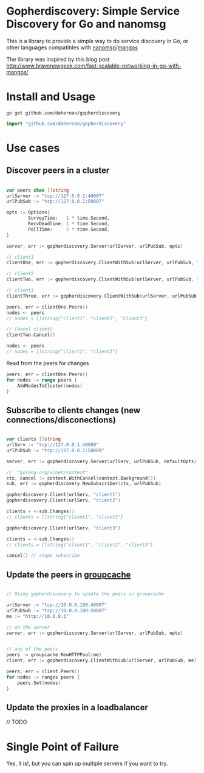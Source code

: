 # Gopherdiscovery: Simple Service Discovery for Go and nanomsg

This is a library to provide a simple way to do service discovery in Go, or other languages compatibles with [nanomsg](http://nanomsg.org/)/[mangos](https://github.com/gdamore/mangos)

The library was inspired by this blog post http://www.bravenewgeek.com/fast-scalable-networking-in-go-with-mangos/

# Install and Usage

```
go get github.com/dahernan/gopherdiscovery
```

```go
import "github.com/dahernan/gopherdiscovery"
```


# Use cases

## Discover peers in a cluster

```go
	
var peers chan []string	
urlServer := "tcp://127.0.0.1:40007"
urlPubSub := "tcp://127.0.0.1:50007"

opts := Options{
		SurveyTime:   1 * time.Second,
		RecvDeadline: 1 * time.Second,
		PollTime:     2 * time.Second,
}

server, err := gopherdiscovery.Server(urlServer, urlPubSub, opts)

// client1
clientOne, err := gopherdiscovery.ClientWithSub(urlServer, urlPubSub, "client1")

// client2
clientTwo, err := gopherdiscovery.ClientWithSub(urlServer, urlPubSub, "client2")

// client3
clientThree, err := gopherdiscovery.ClientWithSub(urlServer, urlPubSub, "client3")

peers, err = clientOne.Peers()	
nodes <- peers
// nodes = []string{"client1", "client2", "client3"}

// Cancel client2
clientTwo.Cancel()

nodes <- peers
// nodes = []string{"client1", "client3"}

```

Read from the peers for changes

```go
peers, err = clientOne.Peers()	
for nodes := range peers {
	AddNodesToCluster(nodes)
}

```

## Subscribe to clients changes (new connections/disconections)
```go

var clients []string
urlServ := "tcp://127.0.0.1:40009"
urlPubSub := "tcp://127.0.0.1:50009"

server, err := gopherdiscovery.Server(urlServ, urlPubSub, defaultOpts)

// 	"golang.org/x/net/context"
ctx, cancel := context.WithCancel(context.Background())
sub, err := gopherdiscovery.NewSubscriber(ctx, urlPubSub)

gopherdiscovery.Client(urlServ, "client1")
gopherdiscovery.Client(urlServ, "client2")

clients = <-sub.Changes()
// clients = []string{"client1", "client2"}	

gopherdiscovery.Client(urlServ, "client3")

clients = <-sub.Changes()
// clients = []string{"client1", "client2", "client3"}

cancel() // stops subscribe

```


## Update the peers in [groupcache](https://github.com/golang/groupcache)


```go

// Using gopherdiscovery to update the peers in groupcache

urlServer := "tcp://10.0.0.100:40007"
urlPubSub := "tcp://10.0.0.100:50007"
me := "http://10.0.0.1"

// on the server
server, err := gopherdiscovery.Server(urlServer, urlPubSub, opts)


// any of the peers
peers := groupcache.NewHTTPPool(me)
client, err := gopherdiscovery.ClientWithSub(urlServer, urlPubSub, me)

peers, err = client.Peers()	
for nodes := ranges peers {
	peers.Set(nodes)	
}

```


## Update the proxies in a loadbalancer

// TODO

# Single Point of Failure
Yes, it is!, but you can spin up multiple servers if you want to try.


